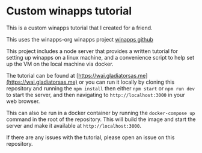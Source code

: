 # Custom winapps tutorial

This is a custom winapps tutorial that I created for a friend.

This uses the winapps-org winapps project [winapps github](https://github.com/winapps-org/winapps)

This project includes a node server that provides a written tutorial for setting up winapps on a linux machine, and a
convenience script to help set up the VM on the local machine via docker.

The tutorial can be found at [https://wai.gladiatorsas.me](https://wai.gladiatorsas.me) or you can run it locally by
cloning this repository and running the `npm install` then either `npm start` or `npm run dev` to start the server, and
then navigating to `http://localhost:3000` in your web browser.

This can also be run in a docker container by running the `docker-compose up` command in the root of the repository.
This will build the image and start the server and make it available at `http://localhost:3000`.

If there are any issues with the tutorial, please open an issue on this repository.